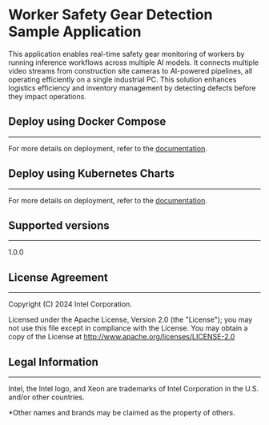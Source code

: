 # Worker Safety Gear Detection Sample Application

This application enables real-time safety gear monitoring of workers by running inference workflows across multiple AI models. It connects multiple video streams from construction site cameras to AI-powered pipelines, all operating efficiently on a single industrial PC. This solution enhances logistics efficiency and inventory management by detecting defects before they impact operations.

## Deploy using Docker Compose
---
For more details on deployment, refer to the [documentation](https://docs.openedgeplatform.intel.com/edge-ai-suites/worker-safety-gear-detection/1.2.0/user-guide/get-started.html).
 
## Deploy using Kubernetes Charts

---
For more details on deployment, refer to the [documentation](https://docs.openedgeplatform.intel.com/edge-ai-suites/worker-safety-gear-detection/1.2.0/user-guide/how-to-deploy-using-helm-charts.html).

## Supported versions

---
1.0.0

## License Agreement
---
Copyright (C) 2024 Intel Corporation.

Licensed under the Apache License, Version 2.0 (the "License");
you may not use this file except in compliance with the License.
You may obtain a copy of the License at
http://www.apache.org/licenses/LICENSE-2.0

## Legal Information
---
Intel, the Intel logo, and Xeon are trademarks of Intel Corporation in the U.S. and/or other countries.

*Other names and brands may be claimed as the property of others.

